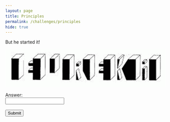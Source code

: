 ```yaml
---
layout: page
title: Principles
permalink: /challenges/principles
hide: true
---
```


But he started it!

![alt text][dialfreq]

[dialfreq]: /assets/img/blocks.png "Found It!"

<!-- ANSWER - Archemedes -->

<form>
    <label for="answer">Answer:</label><br>
    <input type="text" id="submission" name="submission"><br><br>
    <input type="submit" value="Submit" onclick="javascript:checkAnswer('principles', document.getElementById('submission').value)">
</form>